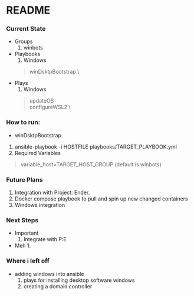 # README

### Current State
- Groups
  1. winbots
- Playbooks
  1. Windows
    > winDsktpBootstrap \
- Plays
  1. Windows
    > updateOS \
    > configureWSL2 \

### How to run:
- winDsktpBootstrap
1. ansible-playbook -i HOSTFILE playbooks/TARGET_PLAYBOOK.yml
2. Required Variables
  > variable_host=TARGET_HOST_GROUP (default is winbots)

### Future Plans
1. Integration with Project: Ender. 
2. Docker compose playbook to pull and spin up new changed containers
3. Windows integration

### Next Steps
- Important
  1. Integrate with P:E
- Meh
  1. 

### Where i left off
- adding windows into ansible
  1. plays for installing desktop software windows
  2. creating a domain controller
